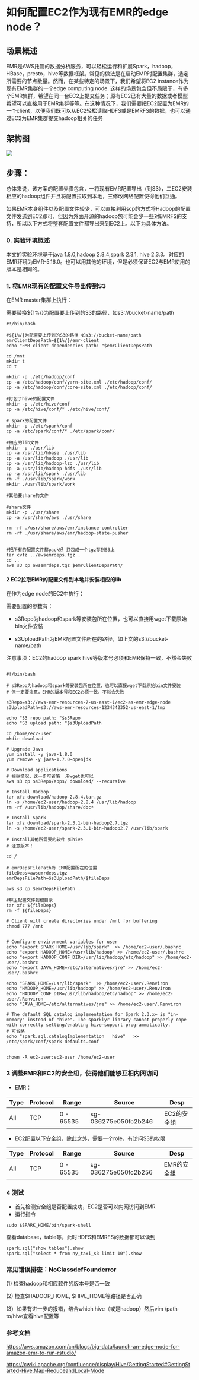 # 如何配置EC2作为现有EMR的edge node？

## 场景概述

EMR是AWS托管的数据分析服务，可以轻松运行和扩展Spark，hadoop，HBase，presto，hive等数据框架。常见的做法是在启动EMR时配置集群，选定所需要的节点数量。然而，在某些特定的场景下，我们希望将EC2 instance作为现有EMR集群的一个edge computing node. 这样的场景包含但不局限于，有多个EMR集群，希望在同一台EC2上提交任务；原有EC2已有大量的数据或者模型希望可以直接用于EMR集群等等。在这种情况下，我们需要把EC2配置为EMR的一个client，以便我们既可以从EC2轻松读取HDFS或是EMRFS的数据，也可以通过EC2为EMR集群提交hadoop相关的任务


## 架构图

![](img/architecture2.png)

## 步骤：

总体来说，该方案的配置步骤包含，一将现有EMR配置导出（到S3），二EC2安装相应的hadoop组件并且将配置拉取到本地，三修改网络配置使得他们互通。

如果EMR本身组件以及配置文件较少，可以直接利用scp的方式将Hadoop的配置文件发送到EC2即可，但因为外面开源的hadoop包可能会少一些对EMRFS的支持，所以以下方式将整套配置文件都导出来到EC2上。以下为具体方法。

### 0. 实验环境概述
本文的实验环境基于java 1.8.0,hadoop 2.8.4,spark 2.3.1, hive 2.3.3。对应的EMR环境为EMR-5.16.0。也可以用其他的环境，但是必须保证EC2与EMR使用的版本是相同的。


### 1. 将EMR现有的配置文件导出传到S3 

在EMR master集群上执行：

需要替换${1%/}为配置要上传到的S3的路径，如s3://bucket-name/path

```
#!/bin/bash

#${1%/}为配置要上传到的S3的路径 如s3://bucket-name/path
emrClientDepsPath=${1%/}/emr-client
echo "EMR client dependencies path: "$emrClientDepsPath

cd /mnt
mkdir t
cd t

mkdir -p ./etc/hadoop/conf
cp -a /etc/hadoop/conf/yarn-site.xml ./etc/hadoop/conf/
cp -a /etc/hadoop/conf/core-site.xml ./etc/hadoop/conf/

#打包了hive的配置文件
mkdir -p ./etc/hive/conf
cp -a /etc/hive/conf/* ./etc/hive/conf/

# spark的配置文件
mkdir -p ./etc/spark/conf
cp -a /etc/spark/conf/* ./etc/spark/conf/

#相应的lib文件
mkdir -p ./usr/lib
cp -a /usr/lib/hbase ./usr/lib
cp -a /usr/lib/hadoop ./usr/lib
cp -a /usr/lib/hadoop-lzo ./usr/lib
cp -a /usr/lib/hadoop-hdfs ./usr/lib
cp -a /usr/lib/spark ./usr/lib
rm -f ./usr/lib/spark/work
mkdir ./usr/lib/spark/work

#其他要share的文件

#share文件
mkdir -p ./usr/share
cp -a /usr/share/aws ./usr/share

rm -rf ./usr/share/aws/emr/instance-controller
rm -rf ./usr/share/aws/emr/hadoop-state-pusher


#把所有的配置文件都pack好 打包成一个tgz存到S3上
tar cvfz ../awsemrdeps.tgz .
cd ..
aws s3 cp awsemrdeps.tgz $emrClientDepsPath/

```


#### 2 EC2拉取EMR的配置文件到本地并安装相应的lib

在作为edge node的EC2中执行：

需要配置的参数有：

* s3Repo为hadoop和spark等安装包所在位置，也可以直接用wget下载原始bin文件安装

* s3UploadPath为EMR配置文件所在的路径，如上文的s3://bucket-name/path


注意事项：EC2的hadoop spark hive等版本号必须和EMR保持一致，不然会失败

```

#!/bin/bash

# s3Repo为hadoop和spark等安装包所在位置，也可以直接wget下载原始bin文件安装
# 但一定要注意，EMR的版本号和EC2必须一致，不然会失败

s3Repo=s3://aws-emr-resources-7-us-east-1/ec2-as-emr-edge-node
s3UploadPath=s3://aws-emr-resources-1234342352-us-east-1/tmp

echo "S3 repo path: "$s3Repo
echo "S3 upload path: "$s3UploadPath

cd /home/ec2-user
mkdir download

# Upgrade Java
yum install -y java-1.8.0
yum remove -y java-1.7.0-openjdk

# Download applications
# 根据情况，这一步可省略  用wget也可以
aws s3 cp $s3Repo/apps/ download/ --recursive

# Install Hadoop
tar xfz download/hadoop-2.8.4.tar.gz
ln -s /home/ec2-user/hadoop-2.8.4 /usr/lib/hadoop
rm -rf /usr/lib/hadoop/share/doc*

# Install Spark
tar xfz download/spark-2.3.1-bin-hadoop2.7.tgz  
ln -s /home/ec2-user/spark-2.3.1-bin-hadoop2.7 /usr/lib/spark

# Install其他所需要的软件 如hive
# 注意版本！

cd /

# emrDepsFilePath为 EMR配置所在的位置
fileDeps=awsemrdeps.tgz
emrDepsFilePath=$s3UploadPath/$fileDeps

aws s3 cp $emrDepsFilePath .

#解压配置文件到根目录
tar xfz ${fileDeps}
rm -f ${fileDeps}

# Client will create directories under /mnt for buffering
chmod 777 /mnt


# Configure environment variables for user
echo "export SPARK_HOME=/usr/lib/spark"  >> /home/ec2-user/.bashrc
echo "export HADOOP_HOME=/usr/lib/hadoop" >> /home/ec2-user/.bashrc
echo "export HADOOP_CONF_DIR=/usr/lib/hadoop/etc/hadoop" >> /home/ec2-user/.bashrc
echo "export JAVA_HOME=/etc/alternatives/jre" >> /home/ec2-user/.bashrc

echo "SPARK_HOME=/usr/lib/spark"  >> /home/ec2-user/.Renviron
echo "HADOOP_HOME=/usr/lib/hadoop" >> /home/ec2-user/.Renviron
echo "HADOOP_CONF_DIR=/usr/lib/hadoop/etc/hadoop" >> /home/ec2-user/.Renviron
echo "JAVA_HOME=/etc/alternatives/jre" >> /home/ec2-user/.Renviron

# The default SQL catalog implementation for Spark 2.3.x+ is "in-memory" instead of "hive". The sparklyr library cannot properly cope with correctly setting/enabling hive-support programmatically.
# 可省略
echo "spark.sql.catalogImplementation   hive"   >> /etc/spark/conf/spark-defaults.conf


chown -R ec2-user:ec2-user /home/ec2-user
```



### 3 调整EMR和EC2的安全组，使得他们能够互相内网访问

* EMR：

| Type | Protocol | Range | Source | Desp |
| --- | --- | --- | --- | --- |
| All | TCP | 0 - 65535 | sg-036275e050fc2b246 | EC2的安全组 |


* EC2配置以下安全组，除此之外，需要一个role，有访问S3的权限

| Type | Protocol | Range | Source | Desp |
| --- | --- | --- | --- | --- |
| All | TCP | 0 - 65535 | sg-036275e050fc2b256 | EMR的安全组 |



### 4 测试

* 首先检测安全组是否配置成功，EC2是否可以内网访问到EMR 
* 运行指令 
```
sudo $SPARK_HOME/bin/spark-shell
```
查看database，table等，此时HDFS和EMRFS的数据都可以读到
```
spark.sql("show tables").show
spark.sql("select * from ny_taxi_s3 limit 10").show
```

### 常见错误排查：NoClassdefFounderror

(1) 检查hadoop和相应软件的版本号是否一致

(2) 检查$HADOOP_HOME, $HIVE_HOME等路径是否正确

(3）如果有进一步的报错，结合which hive（或是hadoop）然后vim /path-to/hive查看hive配置等


### 参考文档

https://aws.amazon.com/cn/blogs/big-data/launch-an-edge-node-for-amazon-emr-to-run-rstudio/

https://cwiki.apache.org/confluence/display/Hive/GettingStarted#GettingStarted-Hive,Map-ReduceandLocal-Mode
